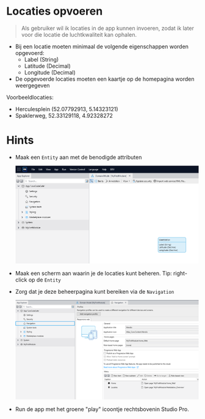# Locaties opvoeren

> Als gebruiker wil ik locaties in de app kunnen invoeren, zodat ik later voor die locatie de luchtkwaliteit kan ophalen.

- Bij een locatie moeten minimaal de volgende eigenschappen worden opgevoerd:
  - Label (String)
  - Latitude (Decimal)
  - Longitude (Decimal)
- De opgevoerde locaties moeten een kaartje op de homepagina worden weergegeven

Voorbeeldlocaties:
- Herculesplein (52.07792913, 5.14323121)
- Spaklerweg, 52.33129118, 4.92328272

# Hints
- Maak een `Entity` aan met de benodigde attributen

    <img src="../img/domain-model-1.png"  width="750">

- Maak een scherm aan waarin je de locaties kunt beheren. Tip: right-click op de `Entity`
- Zorg dat je deze beheerpagina kunt bereiken via de `Navigation`

    <img src="../img/navigation-1.png"  width="750">

- Run de app met het groene "play" icoontje rechtsbovenin Studio Pro.
